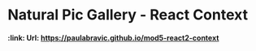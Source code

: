 <h1 align="left"> Natural Pic Gallery - React Context </h1>

<h4 align="left">
:link: Url: <a href="https://paulabravic.github.io/mod5-react2-context">https://paulabravic.github.io/mod5-react2-context</a>
</h4>